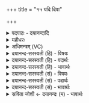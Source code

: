 +++
title = "१५ यदि दिवा"

+++
<details><summary>पदपाठः - दयानन्दादि</summary>

यदि॑। दिवा॑। यदि॑। नक्त॑म्। एना॑ꣳसि। च॒कृ॒म। व॒यम्। वा॒युः। मा॒। तस्मा॑त्। एन॑सः। विश्वा॑त्। मु॒ञ्च॒तु॒। अꣳह॑सः। १५।
</details>

<details><summary>महीधरः</summary>

म० यदि चेत् दिवा अहनि यदि नक्तं रात्रौ वयमेनांसि पापानि चकृम । वायुः तस्मादेनसः विश्वस्मादंहसश्च मां मुञ्चतु ॥ १५॥  
षोडशी।
</details>

<details><summary>अधिमन्त्रम् (VC)</summary>

- वायुर्देवता
- प्रजापतिर्ऋषिः
- निचृदनुष्टुप्
- गान्धारः
</details>

<details><summary>दयानन्द-सरस्वती (हि) - विषयः</summary>

फिर उसी विषय को अगले मन्त्र में कहा है ॥
</details>

<details><summary>दयानन्द-सरस्वती (हि) - पदार्थः</summary>

पदार्थान्वयभाषाः -  हे विद्वन् ! (यदि) जो (दिवा) दिवस में (यदि) जो (नक्तम्) रात्रि में (एनांसि) अज्ञात अपराधों को (वयम्) हम लोग (चकृम) करें, (तस्मात्) उस (विश्वात्) समग्र (एनसः) अपराध और (अंहसः) दुष्ट व्यसन से (मा) मुझे (वायुः) वायु के समान वर्त्तमान आप्त (मुञ्चतु) पृथक् करे ॥१५ ॥
</details>

<details><summary>दयानन्द-सरस्वती (हि) - भावार्थः</summary>

भावार्थभाषाः -  जो दिवस और रात्रि में अज्ञान से पाप करें, उस पाप से भी सब शिष्यों को शिक्षक लोग पृथक् किया करें ॥१५ ॥
</details>

<details><summary>दयानन्द-सरस्वती (सं) - विषयः</summary>

पुनस्तमेव विषयमाह ॥
</details>

<details><summary>दयानन्द-सरस्वती (सं) - पदार्थः</summary>

पदार्थान्वयभाषाः -  हे विद्वन् ! यदि दिवा यदि नक्तमेनांसि वयं चकृम, तस्माद् विश्वादेनसोंऽहसश्च मा वायुर्मुञ्चतु ॥१५ ॥
</details>

<details><summary>दयानन्द-सरस्वती (सं) - भावार्थः</summary>

भावार्थभाषाः -  यदहोरात्रे अज्ञानात् पापं कुर्य्युस्तस्मादपि पापात् सर्वान् शिष्यान् शिक्षकाः पृथक् कुर्वन्तु ॥१५ ॥
</details>

<details><summary>सविता जोशी ← दयानन्दः (म) - भावार्थः</summary>

भावार्थभाषाः -  जे शिष्य अज्ञानामुळे दिवसा व रात्री पाप करतात त्यांना शिक्षकांनी त्या पापांपासून दूर करावे.
</details>